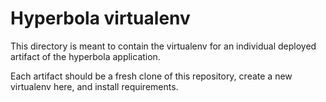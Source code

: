 # Hyperbola virtualenv

This directory is meant to contain the virtualenv for an individual
deployed artifact of the hyperbola application.

Each artifact should be a fresh clone of this repository, create a
new virtualenv here, and install requirements.

